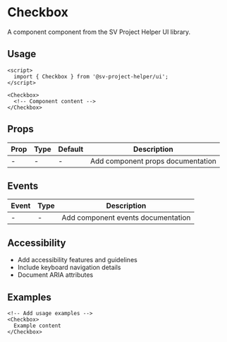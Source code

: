 # Checkbox

A component component from the SV Project Helper UI library.

## Usage

```svelte
<script>
  import { Checkbox } from '@sv-project-helper/ui';
</script>

<Checkbox>
  <!-- Component content -->
</Checkbox>
```

## Props

| Prop | Type | Default | Description |
|------|------|---------|-------------|
| - | - | - | Add component props documentation |

## Events

| Event | Type | Description |
|-------|------|-------------|
| - | - | Add component events documentation |

## Accessibility

- Add accessibility features and guidelines
- Include keyboard navigation details
- Document ARIA attributes

## Examples

```svelte
<!-- Add usage examples -->
<Checkbox>
  Example content
</Checkbox>
```